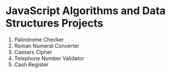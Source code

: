 # JavaScript Algorithms and Data Structures Projects


01. Palindrome Checker
02. Roman Numeral Converter
03. Caesars Cipher
04. Telephone Number Validator
05. Cash Register